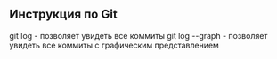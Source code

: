 ## Инструкция по Git
git log - позволяет увидеть все коммиты
git log --graph - позволяет увидеть все коммиты с графическим представлением
